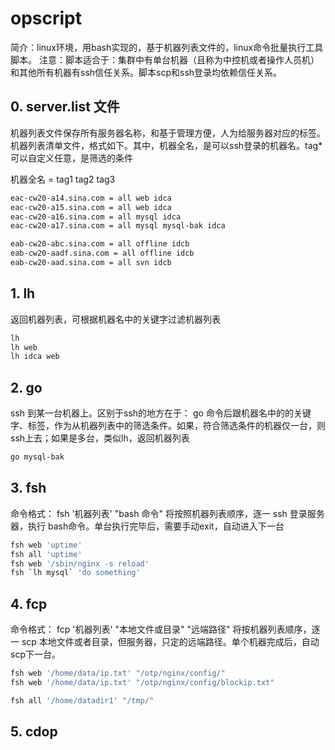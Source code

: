 # opscript 

简介：linux环境，用bash实现的，基于机器列表文件的，linux命令批量执行工具脚本。
注意：脚本适合于：集群中有单台机器（且称为中控机或者操作人员机）和其他所有机器有ssh信任关系。脚本scp和ssh登录均依赖信任关系。

## 0. server.list 文件
机器列表文件保存所有服务器名称，和基于管理方便，人为给服务器对应的标签。
机器列表清单文件，格式如下。其中，机器全名，是可以ssh登录的机器名。tag* 可以自定义任意，是筛选的条件

机器全名 =  tag1 tag2 tag3

```bash
eac-cw20-a14.sina.com = all web idca 
eac-cw20-a15.sina.com = all web idca 
eac-cw20-a16.sina.com = all mysql idca 
eac-cw20-a17.sina.com = all mysql mysql-bak idca 

eab-cw20-abc.sina.com = all offline idcb
eab-cw20-aadf.sina.com = all offline idcb 
eab-cw20-aad.sina.com = all svn idcb

```

## 1.  lh
返回机器列表，可根据机器名中的关键字过滤机器列表
```bash
lh 
lh web
lh idca web
```
## 2.  go
ssh 到某一台机器上。区别于ssh的地方在于：
go 命令后跟机器名中的的关键字、标签，作为从机器列表中的筛选条件。如果，符合筛选条件的机器仅一台，则ssh上去；如果是多台，类似lh，返回机器列表
```bash
go mysql-bak
```

## 3. fsh
命令格式： fsh '机器列表' "bash 命令"
将按照机器列表顺序，逐一 ssh 登录服务器，执行 bash命令。单台执行完毕后，需要手动exit，自动进入下一台

```bash
fsh web 'uptime'
fsh all 'uptime'
fsh web '/sbin/nginx -s reload'
fsh `lh mysql` 'do something'
```

## 4. fcp
命令格式： fcp '机器列表' "本地文件或目录" "远端路径"
将按机器列表顺序，逐一 scp 本地文件或者目录，但服务器，只定的远端路径。单个机器完成后，自动scp下一台。


```bash
fsh web '/home/data/ip.txt' "/otp/nginx/config/"
fsh web '/home/data/ip.txt' "/otp/nginx/config/blockip.txt"

fsh all '/home/datadir1' "/tmp/"
```
## 5. cdop
